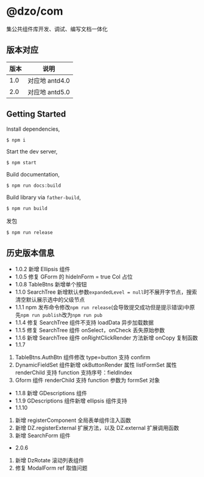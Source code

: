 # @dzo/com

集公共组件库开发、调试、编写文档一体化

## 版本对应

| 版本 | 说明           |
| ---- | -------------- |
| 1.0  | 对应地 antd4.0 |
| 2.0  | 对应地 antd5.0 |

## Getting Started

Install dependencies,

```bash
$ npm i
```

Start the dev server,

```bash
$ npm start
```

Build documentation,

```bash
$ npm run docs:build
```

Build library via `father-build`,

```bash
$ npm run build
```

发包

```bash
$ npm run release
```

## 历史版本信息

- 1.0.2 新增 Ellipsis 组件
- 1.0.5 修复 GForm 的 hideInForm = true Col 占位
- 1.0.8 TableBtns 新增单个按钮
- 1.1.0 SearchTree 新增默认参数`expandedLevel = null`时不展开字节点，搜索清空默认展示选中的父级节点
- 1.1.1 npm 发布命令修改`npm run release`(会导致提交成功但是提示错误)中原先`npm run publish`改为`npm run pub`
- 1.1.4 修复 SearchTree 组件不支持 loadData 异步加载数据
- 1.1.5 修复 SearchTree 组件 onSelect，onCheck 丢失原始参数
- 1.1.6 新增 SearchTree 组件 onRightClickRender 方法新增 onCopy 复制函数
- 1.1.7

1. TableBtns.AuthBtn 组件修改 type=button 支持 confirm
2. DynamicFieldSet 组件新增 okButtonRender 属性 listFormSet 属性 renderChild 支持 function 支持序号：fieldIndex
3. Gform 组件 renderChild 支持 function 参数为 formSet 对象

- 1.1.8 新增 GDescriptions 组件
- 1.1.9 GDescriptions 组件新增 ellipsis 组件支持
- 1.1.10

1. 新增 registerComponent 全局表单组件注入函数
2. 新增 DZ.registerExternal 扩展方法，以及 DZ.external 扩展调用函数
3. 新增 SearchForm 组件

- 2.0.6

1. 新增 DzRotate 滚动列表组件
2. 修复 ModalForm ref 取值问题
